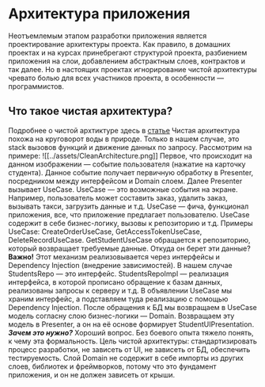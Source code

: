 # Архитектура приложения
Неотъемлемым этапом разработки приложения является проектирование архитектуры проекта.
Как правило, в домашних проектах и на курсах принебрегают структурой проекта, разбиением приложения на слои, добавлением абстрактным слоев, контрактов и так далее. Но в настоящих проектах игнорирование чистой архитектуры чревато болью для всех участников проекта, в особенности — программистов.
## Что такое чистая архитектура?
Подробнее о чистой архтиктуре здесь в [статье](https://habr.com/ru/company/mobileup/blog/335382/)
Чистая архитектура похожа на круговорот воды в природе. Только в нашем случае, это stack вызовов функций и движение данных по запросу.
Рассмотрим на примере:
![[../assets/CleanArchitecture.png]]
Первое, что происходит на данном изображении — событие пользователя (нажатие на карточку студента). Данное событие получает первичную обработку в Presenter, посредником между интерфейсом и Domain слоем. Далее Presenter вызывает UseCase. UseCase — это возможные события на экране. Например, пользователь может составить заказ, удалить заказ, вызывать такси, загрузить данные и т.д. UseCase — фича, функционал приложения, все, что приложение предлагает пользователю. UseCase содержит в себе бизнес-логику, вызовы к репозиторию и т.д. Примеры UseCase: CreateOrderUseCase, GetAccessTokenUseCase, DeleteRecordUseCase.
GetStudentUseCase обращается к репозиторию, который возвращает требуемые данные. Откуда он берет эти данные? 
**Важно!** Этот механизм реализовывается через интерфейсы и Dependency Injection (внедрение зависимостей). В нашем случае StudentsRepo — это интерфейс. StudentsRepoImpl — реализация интерфейса, в которой прописано обращение к базам данных, реализованы запросы к серверу и т.д. В объявлении UseCase мы храним интерфейс, а подставляем туда реализацию с помощью Dependency Injection.
После обращения к БД мы возвращаем в UseCase модель согласну слою бизнес-логики — Domain. Возвращаем эту модель в Presenter, а он на её основе формирует StudentUIPresentation.
***Зачем это нужно?*** 
Хороший вопрос. Без боевого опыта тяжело понять, к чему эта формальность. Цель чистой архитектуры: стандартизировать процесс разработки, не зависеть от UI, не зависеть от БД, обеспечить тестируемость. Слой Domain не содержит в себе импорты из других слоев, библиотек и фреймворков, потому что это фундамент приложения, и он не должен зависеть от крыши.